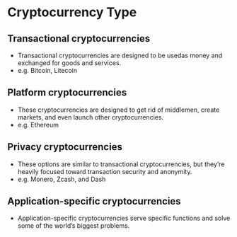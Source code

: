 # Cryptocurrency Type

## Transactional cryptocurrencies

* Transactional cryptocurrencies are designed to be usedas money and exchanged for goods and services. 
* e.g. Bitcoin, Litecoin 

## Platform cryptocurrencies

* These cryptocurrencies are designed to get rid of middlemen, create markets, and even launch other cryptocurrencies.
* e.g. Ethereum

## Privacy cryptocurrencies

* These options are similar to transactional cryptocurrencies, but they’re heavily focused toward transaction security and anonymity.
* e.g. Monero, Zcash, and Dash

## Application-specific cryptocurrencies

* Application-specific cryptocurrencies serve specific functions and solve some of the world’s biggest problems. 


